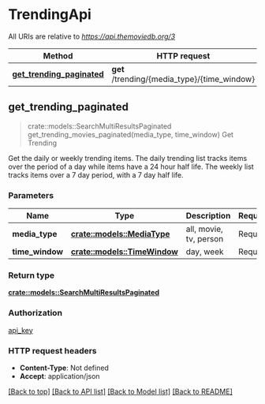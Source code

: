 # TrendingApi

All URIs are relative to *https://api.themoviedb.org/3*

Method | HTTP request | Description
------------- | ------------- | -------------
[**get_trending_paginated**](TrendingApi.md#get_trending_paginated) | **get** /trending/{media_type}/{time_window} | Get Trending



## get_trending_paginated

> crate::models::SearchMultiResultsPaginated get_trending_movies_paginated(media_type, time_window)
Get Trending

Get the daily or weekly trending items. The daily trending list tracks items over the period of a day while items have a 24 hour half life. The weekly list tracks items over a 7 day period, with a 7 day half life.

### Parameters


Name | Type | Description  | Required | Notes
------------- | ------------- | ------------- | ------------- | -------------
**media_type** | [**crate::models::MediaType**](MediaType.md) | all, movie, tv, person | Required | 
**time_window** | [**crate::models::TimeWindow**](TimeWindow.md) | day, week | Required | 

### Return type

[**crate::models::SearchMultiResultsPaginated**](SearchMultiResultsPaginated.md)

### Authorization

[api_key](../README.md#api_key)

### HTTP request headers

- **Content-Type**: Not defined
- **Accept**: application/json

[[Back to top]](#) [[Back to API list]](../README.md#documentation-for-api-endpoints) [[Back to Model list]](../README.md#documentation-for-models) [[Back to README]](../README.md)
